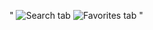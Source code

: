 "
![Search tab](https://github.com/Anastasia-Papchenko/Library_of_movies/blob/img_readme/search_tab.png)
![Favorites tab](https://github.com/Anastasia-Papchenko/Library_of_movies/blob/img_readme/favorites_tab.png)
" 
